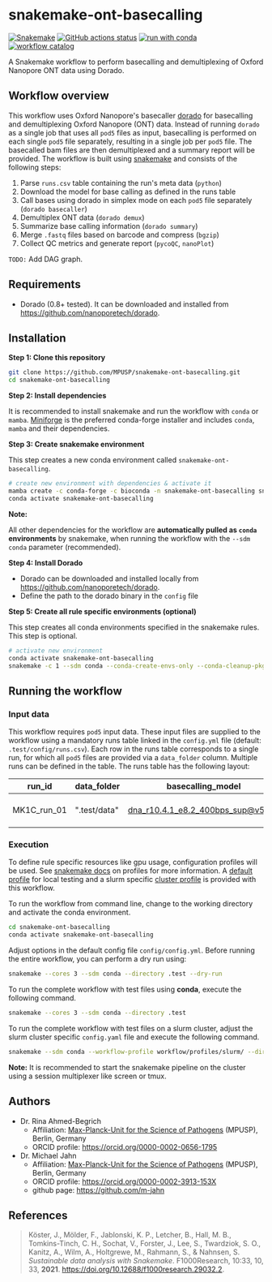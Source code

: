 # snakemake-ont-basecalling

[![Snakemake](https://img.shields.io/badge/snakemake-≥8.24.1-brightgreen.svg)](https://snakemake.github.io)
[![GitHub actions status](https://github.com/MPUSP/snakemake-ont-basecalling/actions/workflows/main.yml/badge.svg)](https://github.com/MPUSP/snakemake-ont-basecalling/actions/workflows/main.yml)
[![run with conda](http://img.shields.io/badge/run%20with-conda-3EB049?labelColor=000000&logo=anaconda)](https://docs.conda.io/en/latest/)
[![workflow catalog](https://img.shields.io/badge/Snakemake%20workflow%20catalog-darkgreen)](https://snakemake.github.io/snakemake-workflow-catalog)

A Snakemake workflow to perform basecalling and demultiplexing of Oxford Nanopore ONT data using Dorado.

## Workflow overview

This workflow uses Oxford Nanopore's basecaller [dorado](https://github.com/nanoporetech/dorado) for basecalling and demultiplexing Oxford Nanopore (ONT) data. Instead of running `dorado` as a single job that uses all `pod5` files as input, basecalling is performed on each single `pod5` file separately, resulting in a single job per `pod5` file. The basecalled bam files are then demultiplexed and a summary report will be provided.
The workflow is built using [snakemake](https://snakemake.readthedocs.io/en/stable/) and consists of the following steps:

1. Parse `runs.csv` table containing the run's meta data (`python`)
2. Download the model for base calling as defined in the runs table
3. Call bases using dorado in simplex mode on each `pod5` file separately (`dorado basecaller`)
4. Demultiplex ONT data (`dorado demux`)
5. Summarize base calling information (`dorado summary`)
6. Merge `.fastq` files based on barcode and compress (`bgzip`)
7. Collect QC metrics and generate report (`pycoQC`, `nanoPlot`)

`TODO:` Add DAG graph.

<!-- include overview-->
<!-- <img src="resources/images/dag.png" align="center" /> -->

<!-- --- -->

## Requirements

- Dorado (0.8+ tested). It can be downloaded and installed from https://github.com/nanoporetech/dorado.

## Installation

**Step 1: Clone this repository**

```bash
git clone https://github.com/MPUSP/snakemake-ont-basecalling.git
cd snakemake-ont-basecalling
```

**Step 2: Install dependencies**

It is recommended to install snakemake and run the workflow with `conda` or `mamba`. [Miniforge](https://conda-forge.org/download/) is the preferred conda-forge installer and includes `conda`, `mamba` and their dependencies.

**Step 3: Create snakemake environment**

This step creates a new conda environment called `snakemake-ont-basecalling`.

```bash
# create new environment with dependencies & activate it
mamba create -c conda-forge -c bioconda -n snakemake-ont-basecalling snakemake>=8.24.1 snakemake-executor-plugin-slurm pandas python=3.12
conda activate snakemake-ont-basecalling
```

**Note:**

All other dependencies for the workflow are **automatically pulled as `conda` environments** by snakemake, when running the workflow with the `--sdm conda` parameter (recommended).

**Step 4: Install Dorado**

- Dorado can be downloaded and installed locally from https://github.com/nanoporetech/dorado.
- Define the path to the dorado binary in the `config` file

**Step 5: Create all rule specific environments (optional)**

This step creates all conda environments specified in the snakemake rules. This step is optional.

```bash
# activate new environment
conda activate snakemake-ont-basecalling
snakemake -c 1 --sdm conda --conda-create-envs-only --conda-cleanup-pkgs cache --directory .test
```

## Running the workflow

### Input data

This workflow requires `pod5` input data. These input files are supplied to the workflow using a mandatory runs table linked in the `config.yml` file (default: `.test/config/runs.csv`). Each row in the runs table corresponds to a single run, for which all `pod5` files are provided via a `data_folder` column. Multiple runs can be defined in the table.
The runs table has the following layout:

| run_id      | data_folder  | basecalling_model                  | barcode_kit   |
| ----------- | ------------ | ---------------------------------- | ------------- |
| MK1C_run_01 | ".test/data" | dna_r10.4.1_e8.2_400bps_sup@v5.0.0 | SQK-PCB114-24 |

### Execution

To define rule specific resources like gpu usage, configuration profiles will be used.
See [snakemake docs](https://snakemake.readthedocs.io/en/stable/executing/cli.html#profiles) on profiles for more information.
A [default profile](workflow/profiles/default/config.yaml) for local testing and a slurm specific [cluster profile](workflow/profiles/slurm/config.yaml) is provided with this workflow.

To run the workflow from command line, change to the working directory and activate the conda environment.

```bash
cd snakemake-ont-basecalling
conda activate snakemake-ont-basecalling
```

Adjust options in the default config file `config/config.yml`. Before running the entire workflow, you can perform a dry run using:

```bash
snakemake --cores 3 --sdm conda --directory .test --dry-run
```

To run the complete workflow with test files using **conda**, execute the following command.

```bash
snakemake --cores 3 --sdm conda --directory .test
```

To run the complete workflow with test files on a slurm cluster, adjust the slurm cluster specific `config.yaml` file and execute the following command.

```bash
snakemake --sdm conda --workflow-profile workflow/profiles/slurm/ --directory .test
```

**Note:**
It is recommended to start the snakemake pipeline on the cluster using a session multiplexer like screen or tmux.

## Authors

- Dr. Rina Ahmed-Begrich
  - Affiliation: [Max-Planck-Unit for the Science of Pathogens](https://www.mpusp.mpg.de/) (MPUSP), Berlin, Germany
  - ORCID profile: https://orcid.org/0000-0002-0656-1795
- Dr. Michael Jahn
  - Affiliation: [Max-Planck-Unit for the Science of Pathogens](https://www.mpusp.mpg.de/) (MPUSP), Berlin, Germany
  - ORCID profile: https://orcid.org/0000-0002-3913-153X
  - github page: https://github.com/m-jahn

## References

> Köster, J., Mölder, F., Jablonski, K. P., Letcher, B., Hall, M. B., Tomkins-Tinch, C. H., Sochat, V., Forster, J., Lee, S., Twardziok, S. O., Kanitz, A., Wilm, A., Holtgrewe, M., Rahmann, S., & Nahnsen, S. _Sustainable data analysis with Snakemake_. F1000Research, 10:33, 10, 33, **2021**. https://doi.org/10.12688/f1000research.29032.2.
